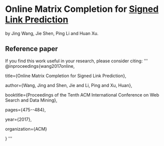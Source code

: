 Online Matrix Completion for [Signed Link Prediction](https://dl.acm.org/citation.cfm?id=3018681)
=====

by Jing Wang, Jie Shen, Ping Li and Huan Xu.

Reference paper
---------------
If you find this work useful in your research, please consider citing:
'''
@inproceedings{wang2017online,

title={Online Matrix Completion for Signed Link Prediction},

author={Wang, Jing and Shen, Jie and Li, Ping and Xu, Huan},

booktitle={Proceedings of the Tenth ACM International Conference on Web Search and Data Mining},

pages={475--484},

year={2017},

organization={ACM}

}
'''


